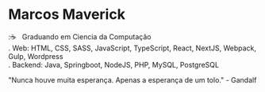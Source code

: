 # Marcos Maverick


 ::coffee: &nbsp; Graduando em Ciencia da Computação
 <br/>
. Web: HTML, CSS, SASS, JavaScript, TypeScript, React, NextJS, Webpack, Gulp, Wordpress
 <br/>
. Backend: Java, Springboot, NodeJS, PHP, MySQL, PostgreSQL 

"Nunca houve muita esperança. Apenas a esperança de um tolo." - Gandalf
